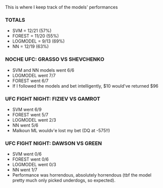 This is where I keep track of the models' performances

### TOTALS ###
- SVM = 12/21 (57%)
- FOREST = 11/20 (55%)
- LOGMODEL = 9/13 (69%)
- NN = 12/19 (63%)

### NOCHE UFC: GRASSO VS SHEVCHENKO ###
- SVM and NN models went 6/6
- LOGMODEL went 7/7
- FOREST went 6/7
- If I followed the models and bet intelligently, $10 would've returned $96

### UFC FIGHT NIGHT: FIZIEV VS GAMROT ###
- SVM went 6/9
- FOREST went 5/7
- LOGMODEL went 2/3
- NN went 5/6
- Malkoun ML wouldv'e lost my bet (DQ at -575!!)

### UFC FIGHT NIGHT: DAWSON VS GREEN ###
- SVM went 0/6
- FOREST went 0/6
- LOGMODEL went 0/3
- NN went 1/7
- Performance was horrendous, absolutely horrendous (tbf the model pretty much only picked underdogs, so expected).

